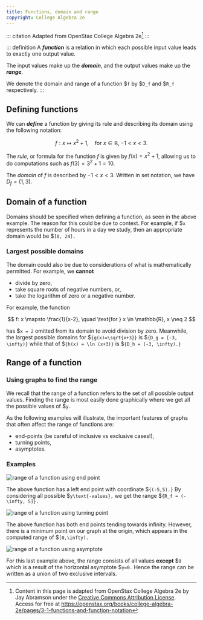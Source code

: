 ```yaml
---
title: Functions, domain and range
copyright: College Algebra 2e
---
```


<!-- prettier-ignore-start -->
::: citation
Adapted from OpenStax College Algebra 2e[^cite]
:::

::: definition
A **_function_** is a relation in which each possible input value
leads to exactly one output value.

The input values make up the **_domain_**, and the output values make up the
**_range_**.

We denote the domain and range of a function $`f` by $`D_f` and $`R_f` respectively.
:::
<!-- prettier-ignore-end -->

## Defining functions

We can **_define_** a function by giving its rule and describing its domain
using the following notation:

$$ f:x \mapsto x^2 + 1, \quad \text{for } x \in \mathbb{R}, -1 < x < 3. $$

The _rule_, or formula for the function $f$ is given by
$f(x)=x^2+1$, allowing
us to do computations such as $f(3)=3^2+1=10$.

The _domain_ of $f$ is described by $-1 < x < 3.$ Written in set notation, we
have ${D_f = (1,3).}$

## Domain of a function

Domains should be specified when defining a function, as seen in the above
example. The reason for this could be due to context. For example, if $`x`
represents the number of hours in a day we study, then an appropriate domain
would be $`[0, 24].`

### Largest possible domains

The domain could also be due to considerations of what is mathematically
permitted. For example, we **cannot**

- divide by zero,
- take square roots of negative numbers, or,
- take the logarithm of zero or a negative number.

For example, the function

$$ f: x \mapsto \frac{1}{x-2}, \quad \text{for } x \in \mathbb{R}, x \neq 2 $$

has
$`x = 2` omitted from its domain to avoid division by zero. Meanwhile, the largest possible domains for $`{g(x)=\sqrt{x+3}}` is $`{D_g = [-3, \infty)}` while that of
$`{h(x) = \ln (x+3)}`
is $`{D_h = (-3, \infty).}`

## Range of a function

### Using graphs to find the range

We recall that the range of a function refers to the set of all possible output
values. Finding the range is most easily done graphically where we get all the
possible values of $`y.`

As the following examples will illustrate, the important features of graphs that
often affect the range of functions are:

- end-points (be careful of inclusive vs exclusive cases!),
- turning points,
- asymptotes.

### Examples

![range of a function using end point](/images/h2/fns/openStax_functions_range.jpeg)

The above function has a left end point with coordinate
$`{(-5,5).}` By
considering all possible $`y\text{-values},` we get the range
$`{R_f = (-\infty, 5]}.`

![range of a function using turning point](/images/h2/fns/openStax_functions_range3.jpeg)

The above function has both end points tending towards infinity. However, there
is a minimum point on our graph at the origin, which appears in the computed
range of $`[0,\infty).`

![range of a function using asymptote](/images/h2/fns/openStax_functions_range2.jpeg)

For this last example above, the range consists of all values **except** $`0`
which is a result of the horizontal asymptote $`y=0.` Hence the range can be
written as a union of two exclusive intervals.

[^cite]:
    Content in this page is adapted from OpenStax College Algebra 2e by Jay
    Abramson under the
    [Creative Commons Attribution License](https://creativecommons.org/licenses/by/4.0/).\
    Access
    for free at
    <https://openstax.org/books/college-algebra-2e/pages/3-1-functions-and-function-notation>
